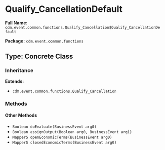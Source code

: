 # Qualify_CancellationDefault

**Full Name:** `cdm.event.common.functions.Qualify_Cancellation$Qualify_CancellationDefault`

**Package:** `cdm.event.common.functions`

## Type: Concrete Class

### Inheritance

**Extends:**
- `cdm.event.common.functions.Qualify_Cancellation`

### Methods

#### Other Methods

- `Boolean doEvaluate(BusinessEvent arg0)`
- `Boolean assignOutput(Boolean arg0, BusinessEvent arg1)`
- `MapperS openEconomicTerms(BusinessEvent arg0)`
- `MapperS closedEconomicTerms(BusinessEvent arg0)`

